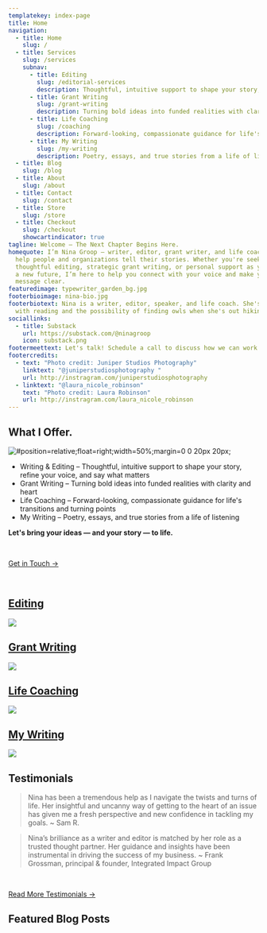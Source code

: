 ```yaml
---
templatekey: index-page
title: Home
navigation:
  - title: Home
    slug: /
  - title: Services
    slug: /services
    subnav:
      - title: Editing
        slug: /editorial-services
        description: Thoughtful, intuitive support to shape your story, refine your voice, and say what matters
      - title: Grant Writing
        slug: /grant-writing
        description: Turning bold ideas into funded realities with clarity and heart
      - title: Life Coaching
        slug: /coaching
        description: Forward-looking, compassionate guidance for life's transitions and turning points
      - title: My Writing
        slug: /my-writing
        description: Poetry, essays, and true stories from a life of listening
  - title: Blog
    slug: /blog
  - title: About
    slug: /about
  - title: Contact
    slug: /contact
  - title: Store
    slug: /store
  - title: Checkout
    slug: /checkout
    showcartindicator: true
tagline: Welcome – The Next Chapter Begins Here.
homequote: I’m Nina Groop — writer, editor, grant writer, and life coach — and I
  help people and organizations tell their stories. Whether you're seeking
  thoughtful editing, strategic grant writing, or personal support as you write
  a new future, I’m here to help you connect with your voice and make your
  message clear.
featuredimage: typewriter_garden_bg.jpg
footerbioimage: nina-bio.jpg
footerbiotext: Nina is a writer, editor, speaker, and life coach. She's obsessed
  with reading and the possibility of finding owls when she's out hiking.
sociallinks:
  - title: Substack
    url: https://substack.com/@ninagroop
    icon: substack.png
footermeettext: Let's talk! Schedule a call to discuss how we can work together.
footercredits:
  - text: "Photo credit: Juniper Studios Photography"
    linktext: "@juniperstudiosphotography "
    url: http://instragram.com/juniperstudiosphotography
  - linktext: "@laura_nicole_robinson"
    text: "Photo credit: Laura Robinson"
    url: http://instragram.com/laura_nicole_robinson
---
```

## What I Offer.

![](stoolb-w.jpg "#position=relative;float=right;width=50%;margin=0 0 20px 20px;")

* Writing & Editing – Thoughtful, intuitive support to shape your story, refine your voice, and say what matters
* Grant Writing – Turning bold ideas into funded realities with clarity and heart
* Life Coaching – Forward-looking, compassionate guidance for life's transitions and turning points
* My Writing – Poetry, essays, and true stories from a life of listening

**Let's bring your ideas — and your story — to life.**

<br />

[Get in Touch &rarr;](/contact)

<br style="clear: both"/>

<vertical-tiles-grid>
<a href="/editorial-services">
<h2>Editing</h2>
<div class="img-wrapper"><img src="./rana-sawalha-W_-6PWGbYaU-unsplash.jpg" /></div>
</a>
<a href="/grant-writing">
<h2>Grant Writing</h2>
<div class="img-wrapper"><img src="./unseen-studio-s9CC2SKySJM-unsplash.jpg" /></div>
</a>
<a href="/coaching">
<h2>Life Coaching</h2>
<div class="img-wrapper"><img src="./pine-watt-3_Xwxya43hE-unsplash.jpg" /></div>
</a>
<a href="/my-writing">
<h2>My Writing</h2>
<div class="img-wrapper"><img src="./rana-sawalha-W_-6PWGbYaU-unsplash.jpg" /></div>
</a>
</vertical-tiles-grid>

## Testimonials

> Nina has been a tremendous help as I navigate the twists and turns of life. Her insightful and uncanny way of getting to the heart of an issue has given me a fresh perspective and new confidence in tackling my goals. ~ Sam R.

>Nina’s brilliance as a writer and editor is matched by her role as a trusted thought partner. Her
guidance and insights have been instrumental in driving the success of my business. ~ Frank
Grossman, principal & founder, Integrated Impact Group

<br />

[Read More Testimonials &rarr;](/testimonials)

## Featured Blog Posts

<post-grid featured="true" count="3"></post-grid>
